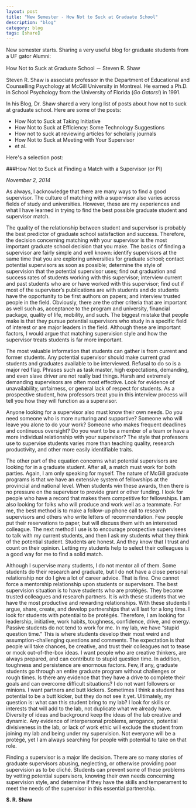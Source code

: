 ```yaml
---
layout: post
title: "New Semester - How Not to Suck at Graduate School"
description: "blog"
category: blog
tags: [share]
---
```

New semester starts. Sharing a very useful blog for graduate students from a UF gator Alumni:

How Not to Suck at Graduate School － Steven R. Shaw

Steven R. Shaw is associate professor in the Department of Educational and Counselling Psychology at McGill University in Montreal. He earned a Ph.D. in School Psychology from the University of Florida (_Go Gators!_) in 1991.


In his Blog, Dr. Shaw shared a very long list of posts about how not to suck at graduate school. Here are some of the posts:

- How Not to Suck at Taking Initiative
- How Not to Suck at Efficiency: Some Technology Suggestions
- How not to suck at reviewing articles for scholarly journals
- How Not to Suck at Meeting with Your Supervisor
- et al.

Here's a selection post:

###How Not to Suck at Finding a Match with a Supervisor (or PI)

_November 2, 2014_

<div class="align-justify">
As always, I acknowledge that there are many ways to find a good supervisor. The culture of matching with a supervisor also varies across fields of study and universities. However, these are my experiences and what I have learned in trying to find the best possible graduate student and supervisor match.

The quality of the relationship between student and supervisor is probably the best predictor of graduate school satisfaction and success. Therefore, the decision concerning matching with your supervisor is the most important graduate school decision that you make. The basics of finding a supervisor are fairly simple and well known: identify supervisors at the same time that you are exploring universities for graduate school; contact potential supervisors as soon as possible; determine the style of supervision that the potential supervisor uses; find out graduation and success rates of students working with this supervisor; interview current and past students who are or have worked with this supervisor; find out if most of the supervisor’s publications are with students and do students have the opportunity to be first authors on papers; and interview trusted people in the field. Obviously, there are the other criteria that are important as well such as, acceptance to the program and university, financial package, quality of life, mobility, and such. The biggest mistake that people make is that they pursue potential supervisors who study in a specific field of interest or are major leaders in the field. Although these are important factors, I would argue that matching supervision style and how the supervisor treats students is far more important. 

The most valuable information that students can gather is from current and former students. Any potential supervisor should make current grad students and graduates available to be interviewed. Refusal to do so is a major red flag. Phrases such as task master, high expectations, demanding, and even slave driver are not really bad things. Harsh and extremely demanding supervisors are often most effective. Look for evidence of unavailability, unfairness, or general lack of respect for students. As a prospective student, how professors treat you in this interview process will tell you how they will function as a supervisor.

Anyone looking for a supervisor also must know their own needs. Do you need someone who is more nurturing and supportive? Someone who will leave you alone to do your work? Someone who makes frequent deadlines and continuous oversight? Do you want to be a member of a team or have a more individual relationship with your supervisor? The style that professors use to supervise students varies more than teaching quality, research productivity, and other more easily identifiable traits.

The other part of the equation concerns what potential supervisors are looking for in a graduate student. After all, a match must work for both parties. Again, I am only speaking for myself. The nature of McGill graduate programs is that we have an extensive system of fellowships at the provincial and national level. When students win these awards, then there is no pressure on the supervisor to provide grant or other funding. I look for people who have a record that makes them competitive for fellowships. I am also looking for folks who will produce and work well as a teammate. For me, the best method is to make a follow-up phone call to research supervisors and others who write letters of recommendation. Few people put their reservations to paper, but will discuss them with an interested colleague. The next method I use is to encourage prospective supervisees to talk with my current students, and then I ask my students what they think of the potential student. Students are honest. And they know that I trust and count on their opinion. Letting my students help to select their colleagues is a good way for me to find a solid match.

Although I supervise many students, I do not mentor all of them. Some students do their research and graduate, but I do not have a close personal relationship nor do I give a lot of career advice. That is fine. One cannot force a mentorship relationship upon students or supervisors. The best supervision situation is to have students who are protégés. They become trusted colleagues and research partners. It is with these students that we have the most productive and rewarding relationships. With these students I argue, share, create, and develop partnerships that will last for a long time. I look for students with potential to be protégés. Therefore, I am looking for leadership, initiative, work habits, toughness, confidence, drive, and energy. Passive students do not tend to work for me. In my lab, we have “stupid question time.” This is where students develop their most weird and assumption-challenging questions and comments. The expectation is that people will take chances, be creative, and trust their colleagues not to tease or mock out-of-the-box ideas. I want people who are creative thinkers, are always prepared, and can contribute to stupid question time. In addition, toughness and persistence are enormous factors. Few, if any, graduate students go through an entire graduate program without challenges or rough times. Is there any evidence that they have a drive to complete their goals and can overcome difficult situations? I do not want followers or minions. I want partners and butt kickers. Sometimes I think a student has potential to be a butt kicker, but they do not see it yet. Ultimately, my question is: what can this student bring to my lab? I look for skills or interests that will add to the lab, not duplicate what we already have. Diversity of ideas and background keep the ideas of the lab creative and dynamic. Any evidence of interpersonal problems, arrogance, potential divisiveness in the lab, or lack of work ethic will exclude the student from joining my lab and being under my supervision. Not everyone will be a protégé, yet I am always searching for people with potential to take on that role.  

Finding a supervisor is a major life decision. There are so many stories of graduate supervisors abusing, neglecting, or otherwise providing poor supervision as to be cliché. Students can prevent some of these problems by vetting potential supervisors, knowing their own needs concerning supervision style, and determine if they have the skills and temperament to meet the needs of the supervisor in this essential partnership.
</div>

**S. R. Shaw**
